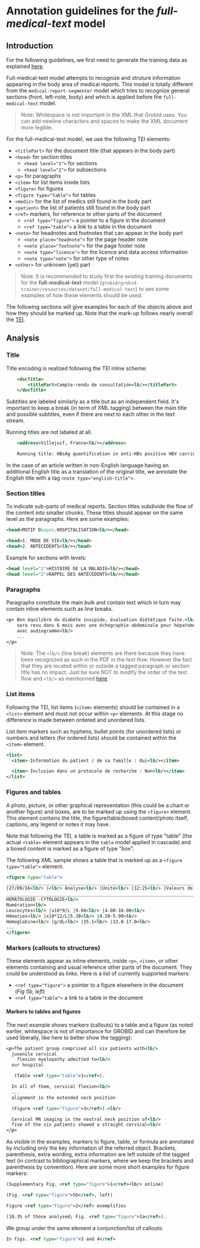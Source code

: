 # Annotation guidelines for the _full-medical-text_ model

## Introduction

For the following guidelines, we first need to generate the training data as explained [here](../Training-the-medical-report-models.md#generation-of-training-data).

Full-medical-text model attempts to recognize and struture information appearing in the body area of medical reports.  This model is totally different from the `medical-report-segmenter` model which tries to recognize general sections (front, left-note, body) and which is applied before the `full-medical-text` model.

> Note: Whitespace is not important in the XML that Grobid uses. You can add newline characters and spaces to make the XML document more legible.

For the full-medical-text model, we use the following TEI elements:

* `<titlePart>` for the document title (that appears in the body part)
* `<head>` for section titles
    * `<head level="1">` for sections
    * `<head level="2">` for subsections
* `<p>` for paragraphs
* `<item>` for list items inside lists
* `<figure>` for figures
* `<figure type="table">` for tables
* `<medic>` for the list of medics still found in the body part
* `<patient>` the list of patients still found in the body part
* `<ref>` markers, for reference to other parts of the document
    * `<ref type="figure">` a pointer to a figure in the document
    * `<ref type="table">` a link to a table in the document
* `<note>` for headnotes and footnotes that can appear in the body part
    * `<note place="headnote">` for the page header note
    * `<note place="footnote">` for the page footer note
    * `<note type="licence">` for the licence and data access information 
    * `<note type="note">` for other type of notes
* `<other>` for unknown (yet) part

> Note: It is recommended to study first the existing training documents for the __full-medical-text__ model (`grobid/grobid-trainer/resources/dataset/full-medical-text`) to see some examples of how these elements should be used.

The following sections will give examples for each of the objects above and how they should be marked up. Note that the mark-up follows nearly overall the [TEI](http://www.tei-c.org).

## Analysis

### Title

Title encoding is realized following the TEI inline scheme:

```xml
    <docTitle>
        <titlePart>Compte-rendu de consultation<lb/></titlePart>
    </docTitle>
```

Subtitles are labeled similarly as a title but as an independent field. It's important to keep a break (in term of XML tagging) between the main title and possible subtitles, even if there are next to each other in the text stream.

Running titles are not labeled at all.

```xml
    <address>Villejuif, France<lb/></address>

    Running title: HBsAg quantification in anti-HBs positive HBV carriers<lb/>
```

In the case of an article written in non-English language having an additional English title as a translation of the original title, we annotate the English title with a tag `<note type="english-title">`.

### Section titles

To indicate sub-parts of medical reports. Section titles subdivide the flow of the content into smaller chunks. These titles should appear on the same level as the paragraphs.  Here are some examples:

```xml
<head>MOTIF D&apos;HOSPITALISATION<lb/></head>
```

```xml
<head>1. MODE DE VIE<lb/></head>
<head>2. ANTÉCÉDENTS<lb/></head>
```

Example for sections with levels:
```xml
<head level="1">HISTOIRE DE LA MALADIE<lb/></head> 
<head level="2">RAPPEL DES ANTÉCÉDENTS<lb/></head>
```

### Paragraphs

Paragraphs constitute the main bulk and contain text which in turn may contain inline elements such as line breaks.

```xml
<p> Bon équilibre du diabète insipide, évaluation diététique faite.<lb/> 
    sera revu dans 6 mois avec une échographie abdominale pour hépatomégalie et consultation ORL<lb/> 
    avec audiogramme<lb/>
    ...
</p>
```

> Note: The `<lb/>` (line break) elements are there because they have been recognized as such in the PDF in the text flow. However the fact that they are located within or outside a tagged paragraph or section title has no impact. Just be sure NOT to modify the order of the text flow and `<lb/>` as mentionned [here](General-principles.md#correcting-pre-annotated-files).

### List items

Following the TEI, list items (`<item>` elements) should be contained in a `<list>` element and must not occur within `<p>` elements. At this stage no difference is made between ordered and unordered lists.

List item markers such as hyphens, bullet points (for unordered lists) or numbers and letters (for ordered lists) should be contained within the `<item>` element.

```xml
<list>
  <item>-Information du patient / de sa famille : Oui<lb/></item>

  <item>-Inclusion dans un protocole de recherche : Non<lb/></item>
</list>
```

### Figures and tables

A photo, picture, or other graphical representation (this could be a chart or another figure) and boxes, are to be marked up using the `<figure>` element. This element contains the title, the figure/table/boxed content/photo itself, captions, any legend or notes it may have.

Note that following the TEI, a table is marked as a figure of type "table" (the actual `<table>` element appears in the `table` model applied in cascade) and a boxed content is marked as a figure of type "box".

The following XML sample shows a table that is marked up as a `<figure type="table">` element.

```xml
<figure type="table">
_______________________________________________________________________________________<lb/>
|27/09/16<lb/> |<lb/> Analyse<lb/> |Unité<lb/> |12:25<lb/> |Valeurs de …<lb/>
_______________________________________________________________________________________<lb/>
HEMATOLOGIE -CYTOLOGIE<lb/>
Numération<lb/>
Leucocytes<lb/> |x10*9/L |9.04<lb/> |4.00-10.00<lb/>
Hématies<lb/> |x10*12/L|5.38<lb/> |4.20-5.90<lb/>
Hémoglobine<lb/> |g/dL<lb/> |15.1<lb/> |13.0-17.0<lb/>
...
</figure>
```

### Markers (callouts to structures)

These elements appear as inline elements, inside `<p>`, `<item>`, or other elements containing and usual reference other parts of the document. They could be understood as links.  Here is a list of currently supported markers:

* `<ref type="figure">` a pointer to a figure elsewhere in the document (*Fig 5b, left*)
* `<ref type="table">` a link to a table in the document

#### Markers to tables and figures

The next example shows markers (callouts) to a table and a figure (as noted earlier, whitespace is not of importance for GROBID and can therefore be used liberally, like here to better show the tagging):

```xml
<p>The patient group comprised all six patients with<lb/>
  juvenile cervical
	flexion myelopathy admitted to<lb/>
  our hospital

   (Table <ref type="table">1</ref>).

  In all of them, cervical flexion<lb/>
  ...
  alignment in the extended neck position

  (Figure <ref type="figure">3</ref>).<lb/>

  Cervical MR imaging in the neutral neck position of<lb/>
  five of the six patients showed a straight cervical<lb/>
</p>
```

As visible in the examples, markers to figure, table, or formula are annotated by including only the key information of the referred object. Brackets, parenthesis, extra wording, extra information are left outside of the tagged text (in contrast to bibliographical markers, where we keep the brackets and parenthesis by convention).
Here are some more short examples for figure markers:

```xml
(Supplementary Fig. <ref type="figure">1</ref><lb/> online)
```

```xml
(Fig. <ref type="figure">5b</ref>, left)
```

```xml
Figure <ref type="figure">2</ref> exemplifies
```

```xml
(10.3% of those analysed; Fig. <ref type="figure">1a</ref>).
```

We group under the same element a conjunction/list of callouts:

```xml
In figs. <ref type="figure">3 and 4</ref>
```
